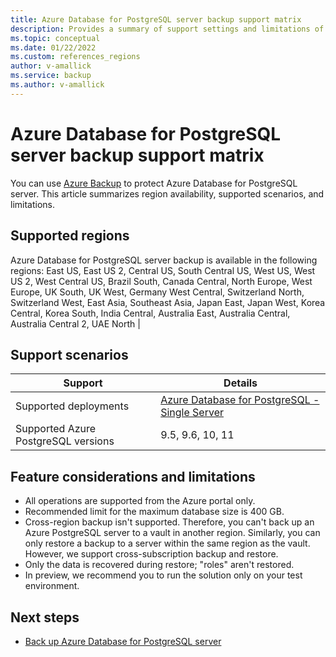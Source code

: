 ```yaml
---
title: Azure Database for PostgreSQL server backup support matrix
description: Provides a summary of support settings and limitations of Azure Database for PostgreSQL server backup.
ms.topic: conceptual
ms.date: 01/22/2022
ms.custom: references_regions
author: v-amallick
ms.service: backup
ms.author: v-amallick
---
```


# Azure Database for PostgreSQL server backup support matrix

You can use [Azure Backup](./backup-overview.md) to protect Azure Database for PostgreSQL server. This article summarizes region availability, supported scenarios, and limitations.

## Supported regions

Azure Database for PostgreSQL server backup is available in the following regions: East US, East US 2, Central US, South Central US, West US, West US 2, West Central US, Brazil South, Canada Central, North Europe, West Europe, UK South, UK West, Germany West Central, Switzerland North, Switzerland West, East Asia, Southeast Asia, Japan East, Japan West, Korea Central, Korea South, India Central, Australia East, Australia Central, Australia Central 2, UAE North  |

## Support scenarios

|Support  | Details  |
|---------| ---------|
|Supported deployments   |  [Azure Database for PostgreSQL - Single Server](../postgresql/overview.md#azure-database-for-postgresql---single-server)     |
|Supported Azure PostgreSQL versions    |   9.5, 9.6, 10, 11      |

## Feature considerations and limitations

- All operations are supported from the Azure portal only. 
- Recommended limit for the maximum database size is 400 GB.
- Cross-region backup isn't supported. Therefore, you can't back up an Azure PostgreSQL server to a vault in another region. Similarly, you can only restore a backup to a server within the same region as the vault. However, we support cross-subscription backup and restore. 
- Only the data is recovered during restore; "roles" aren't restored.
- In preview, we recommend you to run the solution only on your test environment.

## Next steps

- [Back up Azure Database for PostgreSQL server](backup-azure-database-postgresql.md)
